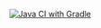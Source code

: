 [![Java CI with Gradle](https://github.com/Pastukhovalydia/BDD/actions/workflows/gradle.yml/badge.svg)](https://github.com/Pastukhovalydia/BDD/actions/workflows/gradle.yml)